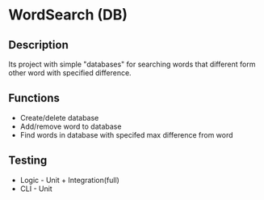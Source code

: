 # WordSearch (DB)
## Description
Its project with simple "databases" for searching words that different form other word with specified difference.

## Functions
- Create/delete database
- Add/remove word to database
- Find words in database with specifed max difference from word

## Testing
- Logic - Unit + Integration(full)
- CLI - Unit 
